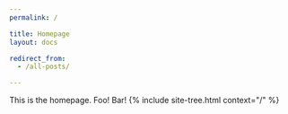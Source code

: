 ```yaml
---
permalink: /

title: Homepage
layout: docs

redirect_from:
  - /all-posts/

---
```


This is the homepage. Foo! Bar!
{% include site-tree.html context="/" %}
